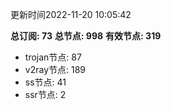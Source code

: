 更新时间2022-11-20 10:05:42

**总订阅: 73**
**总节点: 998**
**有效节点: 319**
- trojan节点: 87
- v2ray节点: 189
- ss节点: 41
- ssr节点: 2
